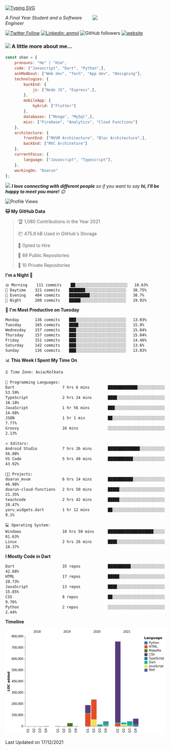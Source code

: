 <!-- <h2>नमस्ते (Namaste)🙏🏻, I'm Shan Shaji! <img src="https://media.giphy.com/media/12oufCB0MyZ1Go/giphy.gif" width="50"></h2> -->
[![Typing SVG](https://readme-typing-svg.herokuapp.com?lines=Hey%2C+I'm+Shan;I+am+a+Full+Stack+Developer)](https://git.io/typing-svg)

<img align='right' src="https://media.giphy.com/media/M9gbBd9nbDrOTu1Mqx/giphy.gif" width="230">
<p><em>A Final Year Student and a Software Engineer</em></p>

[![Twitter Follow](https://img.shields.io/twitter/follow/shan__shaji?style=flat)](https://twitter.com/intent/follow?screen_name=shan__shaji)
[![Linkedin: anmol](https://img.shields.io/badge/shan-shaji?style=flat-square&logo=Linkedin&logoColor=white&link=https://www.linkedin.com/in/shan-shaji/)](https://www.linkedin.com/in/shan-shaji/)
![GitHub followers](https://img.shields.io/github/followers/shan-shaji?label=Follow&style=social)
[![website](https://img.shields.io/badge/Website-46a2f1.svg?&style=flat-square&logo=Google-Chrome&logoColor=white&link=http://shan-shaji.github.io/)](http://shan-shaji.github.io/)



### <img src="https://media.giphy.com/media/VgCDAzcKvsR6OM0uWg/giphy.gif" width="50"> A little more about me...  

```javascript
const shan = {
    pronouns: "He" | "Him",
    code: ["Javascript", "Dart", "Python",],
    askMeAbout: ["Web dev", "Tech", "App dev", "Designing"],
    technologies: {
        backEnd: {
            js: ["Node JS", "Express",],
        },
        mobileApp: {
            hybrid: ["Flutter"]
        },
        databases: ["Mongo", "MySql",],
        misc: ["Firebase", "Analytics", "Cloud Functions"]
    },
    architecture: {
        frontEnd: ["MVVM Architecture", "Bloc Architecture",],
        backEnd: ["MVC Architeture"]
    },
    currentFocus: {
        language: ["Javascript", "Typescript"],
    },
    workingOn: "Doarun"
};
```

<img src="https://media.giphy.com/media/LnQjpWaON8nhr21vNW/giphy.gif" width="60"> <em><b>I love connecting with different people</b> so if you want to say <b>hi, I'll be happy to meet you more!</b> 😊</em>


<!--START_SECTION:waka-->
![Profile Views](http://img.shields.io/badge/Profile%20Views-11-blue)

**🐱 My GitHub Data** 

> 🏆 1,080 Contributions in the Year 2021
 > 
> 📦 475.8 kB Used in GitHub's Storage 
 > 
> 💼 Opted to Hire
 > 
> 📜 89 Public Repositories 
 > 
> 🔑 10 Private Repositories  
 > 
**I'm a Night 🦉** 

```text
🌞 Morning    111 commits    ██░░░░░░░░░░░░░░░░░░░░░░░   10.63% 
🌆 Daytime    321 commits    ███████░░░░░░░░░░░░░░░░░░   30.75% 
🌃 Evening    404 commits    █████████░░░░░░░░░░░░░░░░   38.7% 
🌙 Night      208 commits    █████░░░░░░░░░░░░░░░░░░░░   19.92%

```
📅 **I'm Most Productive on Tuesday** 

```text
Monday       136 commits    ███░░░░░░░░░░░░░░░░░░░░░░   13.03% 
Tuesday      165 commits    ████░░░░░░░░░░░░░░░░░░░░░   15.8% 
Wednesday    157 commits    ███░░░░░░░░░░░░░░░░░░░░░░   15.04% 
Thursday     157 commits    ███░░░░░░░░░░░░░░░░░░░░░░   15.04% 
Friday       151 commits    ███░░░░░░░░░░░░░░░░░░░░░░   14.46% 
Saturday     142 commits    ███░░░░░░░░░░░░░░░░░░░░░░   13.6% 
Sunday       136 commits    ███░░░░░░░░░░░░░░░░░░░░░░   13.03%

```


📊 **This Week I Spent My Time On** 

```text
⌚︎ Time Zone: Asia/Kolkata

💬 Programming Languages: 
Dart                     7 hrs 6 mins        █████████████░░░░░░░░░░░░   53.59% 
TypeScript               2 hrs 24 mins       ████░░░░░░░░░░░░░░░░░░░░░   18.18% 
JavaScript               1 hr 56 mins        ███░░░░░░░░░░░░░░░░░░░░░░   14.68% 
JSON                     1 hr 1 min          ██░░░░░░░░░░░░░░░░░░░░░░░   7.77% 
Groovy                   16 mins             ░░░░░░░░░░░░░░░░░░░░░░░░░   2.13%

🔥 Editors: 
Android Studio           7 hrs 26 mins       ██████████████░░░░░░░░░░░   56.08% 
VS Code                  5 hrs 49 mins       ███████████░░░░░░░░░░░░░░   43.92%

🐱‍💻 Projects: 
doarun_mvvm              6 hrs 14 mins       ███████████░░░░░░░░░░░░░░   46.98% 
doarun-cloud-functions   2 hrs 50 mins       █████░░░░░░░░░░░░░░░░░░░░   21.35% 
teachcode                2 hrs 42 mins       █████░░░░░░░░░░░░░░░░░░░░   20.47% 
yaru_widgets.dart        1 hr 12 mins        ██░░░░░░░░░░░░░░░░░░░░░░░   9.1% 

💻 Operating System: 
Windows                  10 hrs 50 mins      ████████████████████░░░░░   81.63% 
Linux                    2 hrs 26 mins       ████░░░░░░░░░░░░░░░░░░░░░   18.37%

```

**I Mostly Code in Dart** 

```text
Dart                     35 repos            ██████████░░░░░░░░░░░░░░░   42.68% 
HTML                     17 repos            █████░░░░░░░░░░░░░░░░░░░░   20.73% 
JavaScript               13 repos            ████░░░░░░░░░░░░░░░░░░░░░   15.85% 
CSS                      8 repos             ██░░░░░░░░░░░░░░░░░░░░░░░   9.76% 
Python                   2 repos             ░░░░░░░░░░░░░░░░░░░░░░░░░   2.44%

```


**Timeline**

![Chart not found](https://raw.githubusercontent.com/shan-shaji/shan-shaji/master/charts/bar_graph.png) 


 Last Updated on 17/12/2021
<!--END_SECTION:waka-->


